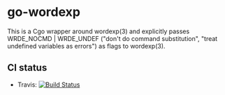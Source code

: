 # go-wordexp

This is a Cgo wrapper around wordexp(3) and explicitly passes
WRDE_NOCMD | WRDE_UNDEF ("don't do command substitution", "treat
undefined variables as errors") as flags to wordexp(3).

## CI status

 * Travis: [![Build Status](https://travis-ci.org/frobware/go-wordexp.svg?branch=master)](https://travis-ci.org/frobware/go-wordexp)
